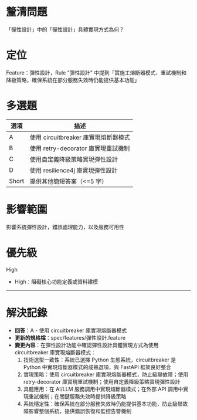 # 釐清問題

「彈性設計」中的「彈性設計」具體實現方式為何？

# 定位

Feature：彈性設計，Rule "彈性設計" 中提到「實施工熔斷器模式、重試機制和降級策略，確保系統在部分服務失效時仍能提供基本功能」

# 多選題

| 選項 | 描述 |
|--------|-------------|
| A | 使用 circuitbreaker 庫實現熔斷器模式 |
| B | 使用 retry-decorator 庫實現重試機制 |
| C | 使用自定義降級策略實現彈性設計 |
| D | 使用 resilience4j 庫實現彈性設計 |
| Short | 提供其他簡短答案（<=5 字） |

# 影響範圍

影響系統彈性設計，錯誤處理能力，以及服務可用性

# 優先級

High
- High：阻礙核心功能定義或資料建模

---

# 解決記錄

- **回答**：A - 使用 circuitbreaker 庫實現熔斷器模式
- **更新的規格檔**：spec/features/彈性設計.feature
- **變更內容**：在彈性設計功能中確認彈性設計具體實現方式為使用 circuitbreaker 庫實現熔斷器模式：
  1. 技術選型一致性：系統已選擇 Python 生態系統，circuitbreaker 是 Python 中實現熔斷器模式的成熟選項，與 FastAPI 框架良好整合
  2. 實現策略：使用 circuitbreaker 庫實現熔斷器模式，防止級聯故障；使用 retry-decorator 庫實現重試機制；使用自定義降級策略實現彈性設計
  3. 具體應用：在 AI/LLM 服務調用中實現熔斷器模式；在外部 API 調用中實現重試機制；在關鍵服務失效時提供降級策略
  4. 系統穩定性：確保系統在部分服務失效時仍能提供基本功能，防止級聯故障影響整個系統，提供錯誤恢復和監控告警機制